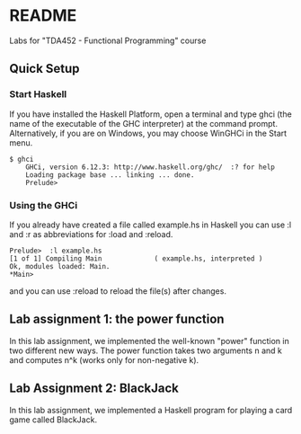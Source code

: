 # README #

Labs for "TDA452 - Functional Programming" course

## Quick Setup ##

### Start Haskell ###
If you have installed the Haskell Platform, open a terminal and type ghci (the name of the executable of the GHC interpreter) at the command prompt. Alternatively, if you are on Windows, you may choose WinGHCi in the Start menu.
```
$ ghci
    GHCi, version 6.12.3: http://www.haskell.org/ghc/  :? for help
    Loading package base ... linking ... done.
    Prelude>
```

### Using the GHCi ###
If you already have created a file called example.hs in Haskell you can use :l and :r as abbreviations for :load and :reload.
```
Prelude>  :l example.hs
[1 of 1] Compiling Main             ( example.hs, interpreted )
Ok, modules loaded: Main.
*Main>
```
and you can use :reload to reload the file(s) after changes.

## Lab assignment 1: the power function ##

In this lab assignment, we implemented the well-known "power" function in two different new ways. The power function takes two arguments n and k and computes n^k (works only for non-negative k).

## Lab Assignment 2: BlackJack ##

In this lab assignment, we implemented a Haskell program for playing a card game called BlackJack.
